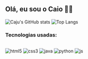 ## Olá, eu sou o Caio 👋🏻

####

![Caju's GitHub stats](https://github-readme-stats.vercel.app/api?username=caioantnio&show_icons=true&theme=dark) ![Top Langs](https://github-readme-stats.vercel.app/api/top-langs/?username=caioantnio&hide_progress=true&theme=dark)

### Tecnologias usadas:

<div style="dislpay: inline_block"><br/>
<img alt="html5" src="https://img.shields.io/badge/HTML5-E34F26?style=for-the-badge&logo=html5&logoColor=white"/>
<img alt="css3" src="https://img.shields.io/badge/CSS3-1572B6?style=for-the-badge&logo=css3&logoColor=white"/>
<img alt="java" src="https://img.shields.io/badge/Java-ED8B00?style=for-the-badge&logo=openjdk&logoColor=white"/>
<img alt="python" src="https://img.shields.io/badge/Python-14354C?style=for-the-badge&logo=python&logoColor=white"/>
<img alt="js" src="https://img.shields.io/badge/JavaScript-323330?style=for-the-badge&logo=javascript&logoColor=F7DF1E"/>
</div>
